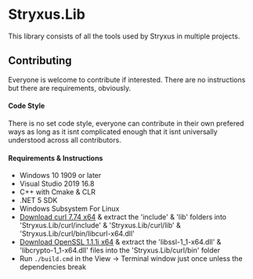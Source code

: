 # Stryxus.Lib
This library consists of all the tools used by Stryxus in multiple projects.

## Contributing
Everyone is welcome to contribute if interested. There are no instructions but there are requirements, obviously.

#### Code Style
There is no set code style, everyone can contribute in their own prefered ways as long as it isnt complicated enough that it isnt universally understood across all contributors.

#### Requirements & Instructions
- Windows 10 1909 or later
- Visual Studio 2019 16.8
- C++ with Cmake & CLR
- .NET 5 SDK
- Windows Subsystem For Linux
- [Download curl 7.74 x64](https://curl.se/windows/) & extract the 'include' & 'lib' folders into 'Stryxus.Lib/curl/include' & 'Stryxus.Lib/curl/lib' & 'Stryxus.Lib/curl/bin/libcurl-x64.dll'
- [Download OpenSSL 1.1.1i x64](https://curl.se/windows/) & extract the 'libssl-1_1-x64.dll' & 'libcrypto-1_1-x64.dll' files into the 'Stryxus.Lib/curl/bin' folder
- Run ```./build.cmd``` in the View -> Terminal window just once unless the dependencies break